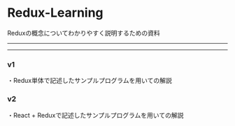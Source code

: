 # Redux-Learning
Reduxの概念についてわかりやすく説明するための資料

*****
*****
### v1
・Redux単体で記述したサンプルプログラムを用いての解説

### v2
・React + Reduxで記述したサンプルプログラムを用いての解説
